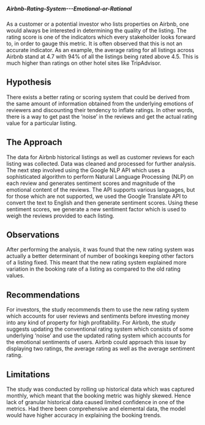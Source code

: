 ##### Airbnb-Rating-System---Emotional-or-Rational #####

As a customer or a potential investor who lists properties on Airbnb, one would always be interested in determining the quality of the listing. The rating score is one of the indicators which every stakeholder looks forward to, in order to gauge this metric. It is often observed that this is not an accurate indicator. As an example, the average rating for all listings across Airbnb stand at 4.7 with 94% of all the listings being rated above 4.5. This is much higher than ratings on other hotel sites like TripAdvisor.

## Hypothesis

There exists a better rating or scoring system that could be derived from the same amount of information obtained from the underlying emotions of reviewers and discounting their tendency to inflate ratings.  In other words, there is a way to get past the ‘noise’ in the reviews and get the actual rating value for a particular listing.

## The Approach

The data for Airbnb historical listings as well as customer reviews for each listing was collected. Data was cleaned and processed for further analysis. The next step involved using the Google NLP API which uses a sophisticated algorithm to perform Natural Language Processing (NLP) on each review and generates sentiment scores and magnitude of the emotional content of the reviews. The API supports various languages, but for those which are not supported, we used the Google Translate API to convert the text to English and then generate sentiment scores. Using these sentiment scores, we generate a new sentiment factor which is used to weigh the reviews provided to each listing.

## Observations

After performing the analysis, it was found that the new rating system was actually a better determinant of number of bookings keeping other factors of a listing fixed. This meant that the new rating system explained more variation in the booking rate of a listing as compared to the old rating values.

## Recommendations

For investors, the study recommends them to use the new rating system which accounts for user reviews and sentiments before investing money into any kind of property for high profitability.
For Airbnb, the study suggests updating the conventional rating system which consists of some underlying ‘noise’ and use the updated rating system which accounts for the emotional sentiments of users. Airbnb could approach this issue by displaying two ratings, the average rating as well as the average sentiment rating.

## Limitations

The study was conducted by rolling up historical data which was captured monthly, which meant that the booking metric was highly skewed. Hence lack of granular historical data caused limited confidence in one of the metrics. Had there been comprehensive and elemental data, the model would have higher accuracy in explaining the booking trends.


